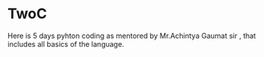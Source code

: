 # TwoC
Here is 5 days pyhton coding as mentored by Mr.Achintya Gaumat sir , that includes all basics of the language.
